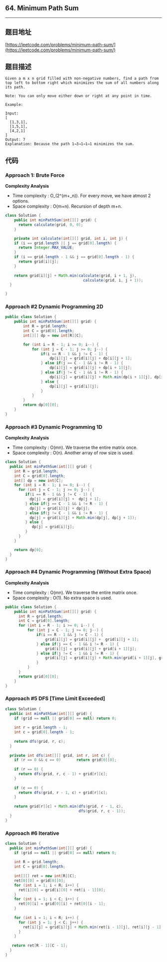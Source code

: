 ## 64. Minimum Path Sum

----
## 题目地址

[https://leetcode.com/problems/minimum-path-sum/](https://leetcode.com/problems/minimum-path-sum/)

## 题目描述

```text
Given a m x n grid filled with non-negative numbers, find a path from top left to bottom right which minimizes the sum of all numbers along its path.

Note: You can only move either down or right at any point in time.

Example:

Input:
[
  [1,3,1],
  [1,5,1],
  [4,2,1]
]
Output: 7
Explanation: Because the path 1→3→1→1→1 minimizes the sum.
```

## 代码

### Approach 1: Brute Force

**Complexity Analysis**

* Time complexity : O_\(2^\(_m_+_n\)\). For every move, we have atmost 2 options.
* Space complexity : O\(m+n\). Recursion of depth m+n.

```java
class Solution {
    public int minPathSum(int[][] grid) {
      return calculate(grid, 0, 0);
    }

    private int calculate(int[][] grid, int i, int j) {
    if (i == grid.length || j == grid[0].length) {
      return Integer.MAX_VALUE;
    }
    if (i == grid.length - 1 && j == grid[0].length - 1) {
      return grid[i][j];
    }
      
    return grid[i][j] + Math.min(calculate(grid, i + 1, j), 
                                   calculate(grid, i, j + 1));
  }

}
```

### Approach \#2 Dynamic Programming 2D

```java
public class Solution {
    public int minPathSum(int[][] grid) {
        int R = grid.length;
        int C = grid[0].length;
        int[][] dp = new int[R][C];

        for (int i = R - 1; i >= 0; i--) {
            for (int j = C - 1; j >= 0; j--) {
                if(i == R - 1 && j != C - 1) {
                    dp[i][j] = grid[i][j] + dp[i][j + 1];
                } else if(j == C - 1 && i != R - 1) {
                    dp[i][j] = grid[i][j] + dp[i + 1][j];
                } else if(j != C - 1 && i != R - 1) {
                    dp[i][j] = grid[i][j] + Math.min(dp[i + 1][j], dp[i][j + 1]);
                } else {
                    dp[i][j] = grid[i][j];
                }
            }
        }
        return dp[0][0];
    }
}
```

### Approach \#3 Dynamic Programming 1D

**Complexity Analysis**

* Time complexity : O\(mn\). We traverse the entire matrix once.
* Space complexity : O\(n\). Another array of row size is used.

```java
class Solution {
  public int minPathSum(int[][] grid) {
    int R = grid.length;
    int C = grid[0].length;
    int[] dp = new int[C];
    for (int i = R - 1; i >= 0; i--) {
      for (int j = C - 1; j >= 0; j--) {
         if(i == R - 1 && j != C - 1) {
           dp[j] = grid[i][j] +  dp[j + 1];
         } else if(j == C - 1 && i != R - 1) {
           dp[j] = grid[i][j] + dp[j];
         } else if(j != C - 1 && i != R - 1) {
           dp[j] = grid[i][j] + Math.min(dp[j], dp[j + 1]);
         } else {
            dp[j] = grid[i][j];
         }
      }
    }

    return dp[0];
  }
}
```

### Approach \#4 Dynamic Programming \(Without Extra Space\)

**Complexity Analysis**

* Time complexity : O\(mn\). We traverse the entire matrix once.
* Space complexity : O\(1\). No extra space is used.

```java
public class Solution {
    public int minPathSum(int[][] grid) {
      int R = grid.length;
      int C = grid[0].length;
      for (int i = R - 1; i >= 0; i--) {
          for (int j = C - 1; j >= 0; j--) {
              if(i == R - 1 && j != C - 1) {
                  grid[i][j] = grid[i][j] +  grid[i][j + 1];
              } else if(j == C - 1 && i != R - 1) {
                  grid[i][j] = grid[i][j] + grid[i + 1][j];
              } else if(j != C - 1 && i != R - 1) {
                  grid[i][j] = grid[i][j] + Math.min(grid[i + 1][j], grid[i][j + 1]);
              }
          }
      }
      return grid[0][0];
    }
}
```

### Approach #5 DFS [Time Limit Exceeded]

```JAVA
class Solution {
  public int minPathSum(int[][] grid) {
    if (grid == null || grid[0] == null) return 0;
    
    int r = grid.length - 1;
    int c = grid[0].length - 1;
    
    return dfs(grid, r, c);
  }
  
  private int dfs(int[][] grid, int r, int c) {
    if (r == 0 && c == 0)		return grid[0][0];
    
    if (r == 0) {
      return dfs(grid, r, c - 1) + grid[r][c];
    }
    
    if (c == 0) {
      return dfs(grid, r - 1, c) + grid[r][c];
    }
    
    return grid[r][c] + Math.min(dfs(grid, r - 1, c),
                                 dfs(grid, r, c - 1));
  }
}
```

### Approach #6 Iterative

```java
class Solution {
  public int minPathSum(int[][] grid) {
    if (grid == null || grid[0] == null) return 0;
    
    int R = grid.length;
    int C = grid[0].length;
    
    int[][] ret = new int[R][C];
    ret[0][0] = grid[0][0];
    for (int i = 1; i < R; i++) {
      ret[i][0] = grid[i][0] + ret[i - 1][0];
    }
    for (int i = 1; i < C; i++) {
      ret[0][i] = grid[0][i] + ret[0][i - 1];
    }
    
    for (int i = 1; i < R; i++) {
      for (int j = 1; j < C; j++) {
        ret[i][j] = grid[i][j] + Math.min(ret[i - 1][j], ret[i][j - 1]);
      }
    }
      
   return ret[R - 1][C - 1];
  }
}
```

